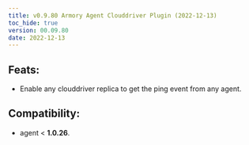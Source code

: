 ```yaml
---
title: v0.9.80 Armory Agent Clouddriver Plugin (2022-12-13)
toc_hide: true
version: 00.09.80
date: 2022-12-13
---
```


## Feats:
- Enable any clouddriver replica to get the ping event from any agent.
## Compatibility:
- agent < **1.0.26**. 
